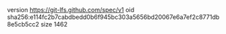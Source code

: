 version https://git-lfs.github.com/spec/v1
oid sha256:e114fc2b7cabdbedd0b6f945bc303a5656bd20067e6a7ef2c8771db8e5cb5cc2
size 1462
